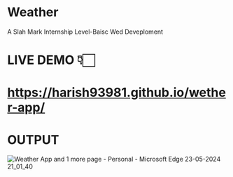 # Weather
A Slah Mark Internship Level-Baisc Wed Deveploment
# LIVE DEMO 👇🏻
# https://harish93981.github.io/wether-app/
# OUTPUT
![Weather App and 1 more page - Personal - Microsoft​ Edge 23-05-2024 21_01_40](https://github.com/21AK1A0427/Weather/assets/121687538/14dfb593-a217-4aad-8f46-f5206189fc6a)
